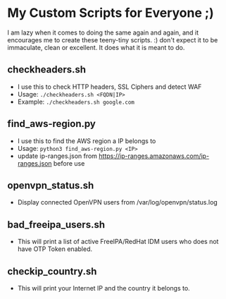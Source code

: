 # My Custom Scripts for Everyone ;)
I am lazy when it comes to doing the same again and again, and it encourages me to create these teeny-tiny scripts. :) don't expect it to be immaculate, clean or excellent. It does what it is meant to do.

## checkheaders.sh  
- I use this to check HTTP headers, SSL Ciphers and detect WAF
- Usage: `./checkheaders.sh <FQDN|IP>`
- Example: `./checkheaders.sh google.com`

## find_aws-region.py
- I use this to find the AWS region a IP belongs to
- Usage: `python3 find_aws-region.py <IP>`
- update ip-ranges.json from https://ip-ranges.amazonaws.com/ip-ranges.json before use

## openvpn_status.sh
- Display connected OpenVPN users from /var/log/openvpn/status.log

## bad_freeipa_users.sh
- This will print a list of active FreeIPA/RedHat IDM users who does not have OTP Token enabled.

## checkip_country.sh
- This will print your Internet IP and the country it belongs to.

